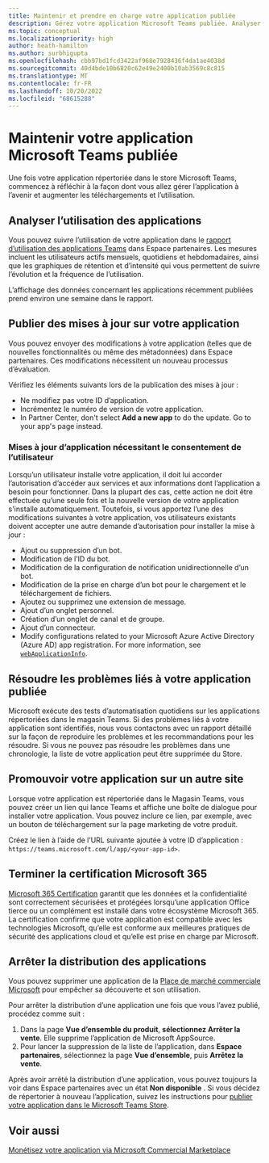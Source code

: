 ```yaml
---
title: Maintenir et prendre en charge votre application publiée
description: Gérez votre application Microsoft Teams publiée. Analyser l’utilisation des applications, publier des mises à jour, promouvoir votre application, terminer la certification Microsoft 365.
ms.topic: conceptual
ms.localizationpriority: high
author: heath-hamilton
ms.author: surbhigupta
ms.openlocfilehash: cbb97bd1fcd3422af968e7928436f4da1ae4038d
ms.sourcegitcommit: 40d4bde10b6820c62e49e2400b10ab3569c8c815
ms.translationtype: MT
ms.contentlocale: fr-FR
ms.lasthandoff: 10/20/2022
ms.locfileid: "68615288"
---
```

# <a name="maintain-your-published-microsoft-teams-app"></a>Maintenir votre application Microsoft Teams publiée

Une fois votre application répertoriée dans le store Microsoft Teams, commencez à réfléchir à la façon dont vous allez gérer l’application à l’avenir et augmenter les téléchargements et l’utilisation.

## <a name="analyze-app-usage"></a>Analyser l’utilisation des applications

Vous pouvez suivre l’utilisation de votre application dans le [rapport d’utilisation des applications Teams](/office/dev/store/teams-apps-usage) dans Espace partenaires. Les mesures incluent les utilisateurs actifs mensuels, quotidiens et hebdomadaires, ainsi que les graphiques de rétention et d’intensité qui vous permettent de suivre l’évolution et la fréquence de l’utilisation.

L’affichage des données concernant les applications récemment publiées prend environ une semaine dans le rapport.

## <a name="publish-updates-to-your-app"></a>Publier des mises à jour sur votre application

Vous pouvez envoyer des modifications à votre application (telles que de nouvelles fonctionnalités ou même des métadonnées) dans Espace partenaires. Ces modifications nécessitent un nouveau processus d’évaluation.

Vérifiez les éléments suivants lors de la publication des mises à jour :

* Ne modifiez pas votre ID d’application.
* Incrémentez le numéro de version de votre application.
* In Partner Center, don't select **Add a new app** to do the update. Go to your app's page instead.

### <a name="app-updates-requiring-user-consent"></a>Mises à jour d’application nécessitant le consentement de l’utilisateur

Lorsqu’un utilisateur installe votre application, il doit lui accorder l’autorisation d’accéder aux services et aux informations dont l’application a besoin pour fonctionner. Dans la plupart des cas, cette action ne doit être effectuée qu’une seule fois et la nouvelle version de votre application s'installe automatiquement.
Toutefois, si vous apportez l’une des modifications suivantes à votre application, vos utilisateurs existants doivent accepter une autre demande d’autorisation pour installer la mise à jour :

* Ajout ou suppression d’un bot.
* Modification de l’ID du bot.
* Modification de la configuration de notification unidirectionnelle d’un bot.
* Modification de la prise en charge d’un bot pour le chargement et le téléchargement de fichiers.
* Ajoutez ou supprimez une extension de message.
* Ajout d’un onglet personnel.
* Création d’un onglet de canal et de groupe.
* Ajout d’un connecteur.
* Modify configurations related to your Microsoft Azure Active Directory (Azure AD) app registration. For more information, see [`webApplicationInfo`](~/resources/schema/manifest-schema.md#webapplicationinfo).

## <a name="fix-issues-with-your-published-app"></a>Résoudre les problèmes liés à votre application publiée

Microsoft exécute des tests d’automatisation quotidiens sur les applications répertoriées dans le magasin Teams. Si des problèmes liés à votre application sont identifiés, nous vous contactons avec un rapport détaillé sur la façon de reproduire les problèmes et les recommandations pour les résoudre. Si vous ne pouvez pas résoudre les problèmes dans une chronologie, la liste de votre application peut être supprimée du Store.

## <a name="promote-your-app-on-another-site"></a>Promouvoir votre application sur un autre site

Lorsque votre application est répertoriée dans le Magasin Teams, vous pouvez créer un lien qui lance Teams et affiche une boîte de dialogue pour installer votre application. Vous pouvez inclure ce lien, par exemple, avec un bouton de téléchargement sur la page marketing de votre produit.

Créez le lien à l’aide de l’URL suivante ajoutée à votre ID d’application : `https://teams.microsoft.com/l/app/<your-app-id>`.

## <a name="complete-microsoft-365-certification"></a>Terminer la certification Microsoft 365

[Microsoft 365 Certification](/microsoft-365-app-certification/docs/certification) garantit que les données et la confidentialité sont correctement sécurisées et protégées lorsqu’une application Office tierce ou un complément est installé dans votre écosystème Microsoft 365. La certification confirme que votre application est compatible avec les technologies Microsoft, qu’elle est conforme aux meilleures pratiques de sécurité des applications cloud et qu’elle est prise en charge par Microsoft.

## <a name="stop-app-distribution"></a>Arrêter la distribution des applications

Vous pouvez supprimer une application de la [Place de marché commerciale Microsoft](/azure/marketplace/overview) pour empêcher sa découverte et son utilisation.

Pour arrêter la distribution d’une application une fois que vous l’avez publié, procédez comme suit :

1. Dans la page **Vue d’ensemble du produit**, **sélectionnez Arrêter la vente**. Elle supprime l’application de Microsoft AppSource.
1. Pour lancer la suppression de la liste de l’application, dans **Espace partenaires**, sélectionnez la page **Vue d’ensemble**, puis **Arrêtez la vente**.

Après avoir arrêté la distribution d’une application, vous pouvez toujours la voir dans Espace partenaires avec un état **Non disponible** . Si vous décidez de répertorier à nouveau l’application, suivez les instructions pour [publier votre application dans le Microsoft Teams Store](../publish.md).

## <a name="see-also"></a>Voir aussi

[Monétisez votre application via Microsoft Commercial Marketplace](/office/dev/store/monetize-addins-through-microsoft-commercial-marketplace)
